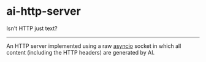 # ai-http-server

Isn't HTTP just text?

---

An HTTP server implemented using a raw [asyncio](https://docs.python.org/3/library/asyncio.html) socket in which all content (including the HTTP headers) are generated by AI.
